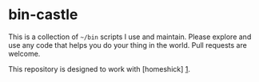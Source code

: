bin-castle
==========
This is a collection of `~/bin` scripts I use and maintain. Please explore and use any code that helps you do your thing in the world. Pull requests are welcome.


This repository is designed to work with [homeshick] [1].


[1]: https://github.com/andsens/homeshick
